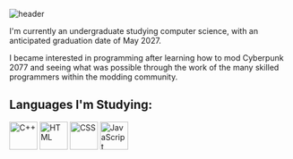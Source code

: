 ![header](https://capsule-render.vercel.app/api?type=rounded&height=200&color=0:03346E,100:6EACDA&text=About%20Me&reversal=false&section=header&fontColor=FFFFFF&stroke=021526&strokeWidth=0.75)

<div>
    <p>I'm currently an undergraduate studying computer science, with an anticipated graduation date of May 2027.</p>
    <p>I became interested in programming after learning how to mod Cyberpunk 2077 and seeing what was possible through the work of the many skilled programmers within the modding community.</p>
    <h2>Languages I'm Studying:</h2>
    <img src="https://cdn.jsdelivr.net/gh/devicons/devicon@latest/icons/cplusplus/cplusplus-original.svg" height="50" alt="C++"/>
    <img src="https://cdn.jsdelivr.net/gh/devicons/devicon@latest/icons/html5/html5-original.svg" height="50" alt="HTML"/>
    <img src="https://cdn.jsdelivr.net/gh/devicons/devicon@latest/icons/css3/css3-original.svg" height="50" alt="CSS"/>
    <img src="https://cdn.jsdelivr.net/gh/devicons/devicon@latest/icons/javascript/javascript-original.svg" height="50" alt="JavaScript"/>
</div>
